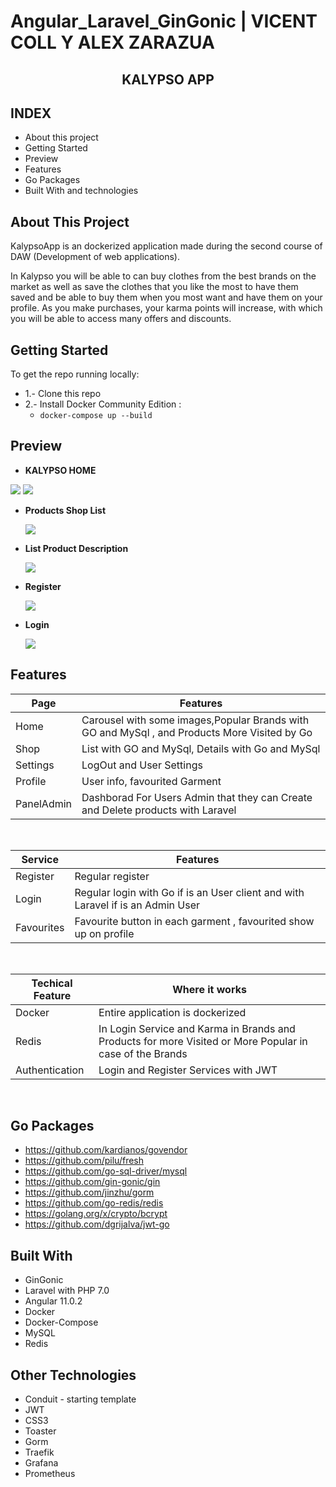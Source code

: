 # Angular_Laravel_GinGonic | VICENT COLL Y ALEX ZARAZUA

<p align="center">

  <h2 align="center"><strong>KALYPSO APP</strong></h2>

</p>

## INDEX

* About this project
* Getting Started
* Preview 
* Features
* Go Packages
* Built With and technologies

         
## About This Project

KalypsoApp is an dockerized application made during the second course of DAW (Development of web applications).

In Kalypso you will be able to can buy clothes from the best brands on the market as well as save the clothes that you like the most to have them saved and be able to buy them when you most want and have them on your profile.
As you make purchases, your karma points will increase, with which you will be able to access many offers and discounts.


## Getting Started

To get the repo running locally:

 * 1.- Clone this repo
 * 2.- Install Docker Community Edition : 
   * ` docker-compose up --build `


## Preview

  * **KALYPSO HOME**


   <img src="./frontend/src/img/homePreview1.png">
       <img src="./frontend/src/img/homePreview.png">


  * **Products Shop List**

    <img src="./frontend/src/img/Preview_List.png">


  * **List Product Description**

      <img src="./frontend/src/img/preview2.png">

  * **Register**

     <img src="./frontend/src/img/Register_Preview.png">

  * **Login**

    <img src="./frontend/src/img/Login_Preview.png">



## Features

| Page | Features |
| - | - |
| Home | Carousel with some images,Popular Brands with GO and MySql , and Products More Visited by Go  |
| Shop | List with GO and MySql, Details with Go and MySql |
| Settings | LogOut and  User Settings |
| Profile | User info, favourited Garment |
| PanelAdmin | Dashborad For Users Admin that they can Create and Delete products with Laravel |

<br>

| Service | Features |
| - | - |
| Register | Regular register  |
| Login | Regular login with Go if is an User client and with Laravel if is an Admin User |
| Favourites | Favourite button in each garment , favourited show up on profile  |


<br>

| Techical Feature | Where it works |
| - | - |
| Docker | Entire application is dockerized |
| Redis | In Login Service and Karma in Brands and Products for more Visited or More Popular in case of the Brands |
| Authentication | Login and Register Services with JWT |

<br>



## Go Packages

* https://github.com/kardianos/govendor
* https://github.com/pilu/fresh
* https://github.com/go-sql-driver/mysql
* https://github.com/gin-gonic/gin
* https://github.com/jinzhu/gorm
* https://github.com/go-redis/redis
* https://golang.org/x/crypto/bcrypt
* https://github.com/dgrijalva/jwt-go

## Built With

 * GinGonic
 * Laravel with PHP 7.0
 * Angular 11.0.2
 * Docker
 * Docker-Compose
 * MySQL
 * Redis


## Other Technologies

 * Conduit - starting template
 * JWT
 * CSS3
 * Toaster
 * Gorm
 * Traefik
 * Grafana
 * Prometheus


